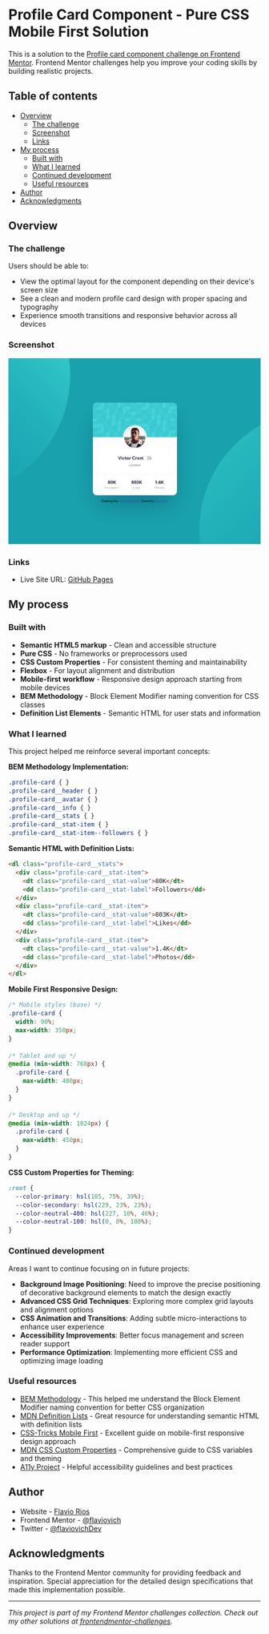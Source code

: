 # Profile Card Component - Pure CSS Mobile First Solution

This is a solution to the [Profile card component challenge on Frontend Mentor](https://www.frontendmentor.io/challenges/profile-card-component-cfArpWshJ). Frontend Mentor challenges help you improve your coding skills by building realistic projects.

## Table of contents

- [Overview](#overview)
  - [The challenge](#the-challenge)
  - [Screenshot](#screenshot)
  - [Links](#links)
- [My process](#my-process)
  - [Built with](#built-with)
  - [What I learned](#what-i-learned)
  - [Continued development](#continued-development)
  - [Useful resources](#useful-resources)
- [Author](#author)
- [Acknowledgments](#acknowledgments)

## Overview

### The challenge

Users should be able to:

- View the optimal layout for the component depending on their device's screen size
- See a clean and modern profile card design with proper spacing and typography
- Experience smooth transitions and responsive behavior across all devices

### Screenshot

![Desktop View](./assets/images/screenshot.png)

### Links

- Live Site URL: [GitHub Pages](https://flaviovich.github.io/frontendmentor-challenges/profile-card-component/index.html)

## My process

### Built with

- **Semantic HTML5 markup** - Clean and accessible structure
- **Pure CSS** - No frameworks or preprocessors used
- **CSS Custom Properties** - For consistent theming and maintainability
- **Flexbox** - For layout alignment and distribution
- **Mobile-first workflow** - Responsive design approach starting from mobile devices
- **BEM Methodology** - Block Element Modifier naming convention for CSS classes
- **Definition List Elements** - Semantic HTML for user stats and information

### What I learned

This project helped me reinforce several important concepts:

**BEM Methodology Implementation:**
```css
.profile-card { }
.profile-card__header { }
.profile-card__avatar { }
.profile-card__info { }
.profile-card__stats { }
.profile-card__stat-item { }
.profile-card__stat-item--followers { }
```

**Semantic HTML with Definition Lists:**
```html
<dl class="profile-card__stats">
  <div class="profile-card__stat-item">
    <dt class="profile-card__stat-value">80K</dt>
    <dd class="profile-card__stat-label">Followers</dd>
  </div>
  <div class="profile-card__stat-item">
    <dt class="profile-card__stat-value">803K</dt>
    <dd class="profile-card__stat-label">Likes</dd>
  </div>
  <div class="profile-card__stat-item">
    <dt class="profile-card__stat-value">1.4K</dt>
    <dd class="profile-card__stat-label">Photos</dd>
  </div>
</dl>
```

**Mobile First Responsive Design:**
```css
/* Mobile styles (base) */
.profile-card {
  width: 90%;
  max-width: 350px;
}

/* Tablet and up */
@media (min-width: 768px) {
  .profile-card {
    max-width: 400px;
  }
}

/* Desktop and up */
@media (min-width: 1024px) {
  .profile-card {
    max-width: 450px;
  }
}
```

**CSS Custom Properties for Theming:**
```css
:root {
  --color-primary: hsl(185, 75%, 39%);
  --color-secondary: hsl(229, 23%, 23%);
  --color-neutral-400: hsl(227, 10%, 46%);
  --color-neutral-100: hsl(0, 0%, 100%);
}
```

### Continued development

Areas I want to continue focusing on in future projects:

- **Background Image Positioning**: Need to improve the precise positioning of decorative background elements to match the design exactly
- **Advanced CSS Grid Techniques**: Exploring more complex grid layouts and alignment options
- **CSS Animation and Transitions**: Adding subtle micro-interactions to enhance user experience
- **Accessibility Improvements**: Better focus management and screen reader support
- **Performance Optimization**: Implementing more efficient CSS and optimizing image loading

### Useful resources

- [BEM Methodology](http://getbem.com/) - This helped me understand the Block Element Modifier naming convention for better CSS organization
- [MDN Definition Lists](https://developer.mozilla.org/en-US/docs/Web/HTML/Element/dl) - Great resource for understanding semantic HTML with definition lists
- [CSS-Tricks Mobile First](https://css-tricks.com/logic-in-media-queries/) - Excellent guide on mobile-first responsive design approach
- [MDN CSS Custom Properties](https://developer.mozilla.org/en-US/docs/Web/CSS/Using_CSS_custom_properties) - Comprehensive guide to CSS variables and theming
- [A11y Project](https://www.a11yproject.com/) - Helpful accessibility guidelines and best practices

## Author

- Website - [Flavio Rios](https://www.linkedin.com/in/flavio-rios-nieto/)
- Frontend Mentor - [@flaviovich](https://www.frontendmentor.io/profile/flaviovich)
- Twitter - [@flaviovichDev](https://www.twitter.com/flaviovichDev)

## Acknowledgments

Thanks to the Frontend Mentor community for providing feedback and inspiration. Special appreciation for the detailed design specifications that made this implementation possible.

---

*This project is part of my Frontend Mentor challenges collection. Check out my other solutions at [frontendmentor-challenges](https://github.com/flaviovich/frontendmentor-challenges).*